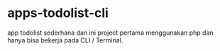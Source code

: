 # apps-todolist-cli
app todolist sederhana dan ini project pertama menggunakan php dan hanya bisa bekerja pada CLI / Terminal.
